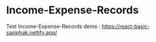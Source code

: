 # Income-Expense-Records
Test Income-Expense-Records
demo : https://react-basic-sasiphak.netlify.app/
